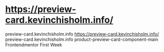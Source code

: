 # https://preview-card.kevinchisholm.info/

preview-card.kevinchisholm.info
https://preview-card.kevinchisholm.info/
preview-card.kevinchisholm.info
product-preview-card-component-main
 Frontendmentor First Week
